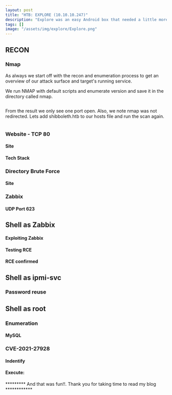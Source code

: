 ```yaml
---
layout: post
title: "HTB: EXPLORE (10.10.10.247)"
description: "Explore was an easy Android box that needed a little more enumeration to discover more ports. First I will check out the services running on the ports and discover ESFileExplorer which is vulnerable to CVE-2019-6447. This will allow me to read, list and get files. I will find a an image with credentials to the ssh service. Once logged in via SSH I will check for listening services and discover a hidden service listening on port  5555. I will forward this port to my box and use ADB to connect and gain root shell on the box."
tags: []
image: "/assets/img/explore/Explore.png"
---
```

## RECON
### Nmap

As always we start off with the recon and enumeration process to get an overview of our attack surface and target's running service.

We run NMAP with default scripts and enumerate version and save it in the directory called nmap.

```nmap

```
From the result we only see one port open. Also, we note nmap was not redirected. Lets add shibboleth.htb to our hosts file and run the scan again.

```nmap

```


### Website - TCP 80
#### Site


#### Tech Stack


### Directory Brute Force


#### Site

### Zabbix


#### UDP Port 623

## Shell as Zabbix
#### Exploiting Zabbix

#### Testing RCE


#### RCE confirmed


## Shell as ipmi-svc

### Password reuse


## Shell as root
### Enumeration
#### MySQL

### CVE-2021-27928
#### Indentify


#### Execute:

********* And that was fun!!. Thank you for taking time to read my blog ************
